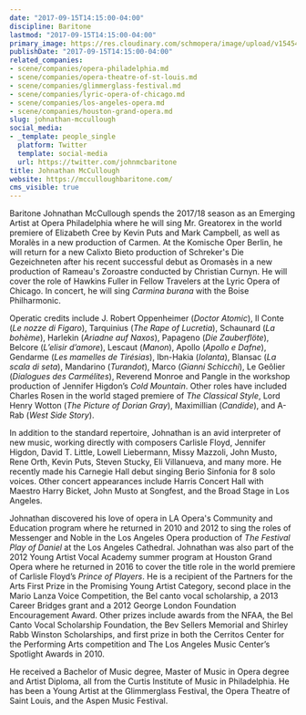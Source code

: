 ```yaml
---
date: "2017-09-15T14:15:00-04:00"
discipline: Baritone
lastmod: "2017-09-15T14:15:00-04:00"
primary_image: https://res.cloudinary.com/schmopera/image/upload/v1545409169/media/webhook-uploads/1505499130118/johnathan%2520mccullough%2520head%2520shot%25202017.jpg.jpg
publishDate: "2017-09-15T14:15:00-04:00"
related_companies:
- scene/companies/opera-philadelphia.md
- scene/companies/opera-theatre-of-st-louis.md
- scene/companies/glimmerglass-festival.md
- scene/companies/lyric-opera-of-chicago.md
- scene/companies/los-angeles-opera.md
- scene/companies/houston-grand-opera.md
slug: johnathan-mccullough
social_media:
- _template: people_single
  platform: Twitter
  template: social-media
  url: https://twitter.com/johnmcbaritone
title: Johnathan McCullough
website: https://mcculloughbaritone.com/
cms_visible: true
---
```


Baritone Johnathan McCullough spends the 2017/18 season as an Emerging Artist at Opera Philadelphia where he will sing Mr. Greatorex in the world premiere of Elizabeth Cree by Kevin Puts and Mark Campbell, as well as Moralès in a new production of Carmen. At the Komische Oper Berlin, he will return for a new Calixto Bieto production of Schreker's Die Gezeichneten after his recent successful debut as Oromasès in a new production of Rameau's Zoroastre conducted by Christian Curnyn. He will cover the role of Hawkins Fuller in Fellow Travelers at the Lyric Opera of Chicago. In concert, he will sing *Carmina burana* with the Boise Philharmonic.

Operatic credits include J. Robert Oppenheimer (*Doctor Atomic*), Il Conte (*Le nozze di Figaro*), Tarquinius (*The Rape of Lucretia*), Schaunard (*La bohème*), Harlekin (*Ariadne auf Naxos*), Papageno (*Die Zauberflöte*), Belcore (*L’elisir d’amore*), Lescaut (*Manon*), Apollo (*Apollo e Dafne*), Gendarme (*Les mamelles de Tirésias*), Ibn-Hakia (*Iolanta*), Blansac (*La scala di seta*), Mandarino (*Turandot*), Marco (*Gianni Schicchi*), Le Geôlier (*Dialogues des Carmélites*), Reverend Monroe and Pangle in the workshop production of Jennifer Higdon’s *Cold Mountain*. Other roles have included Charles Rosen in the world staged premiere of *The Classical Style*, Lord Henry Wotton (*The Picture of Dorian Gray*), Maximillian (*Candide*), and A-Rab (*West Side Story*). 

In addition to the standard repertoire, Johnathan is an avid interpreter of new music, working directly with composers Carlisle Floyd, Jennifer Higdon, David T. Little, Lowell Liebermann, Missy Mazzoli, John Musto, Rene Orth, Kevin Puts, Steven Stucky, Eli Villanueva, and many more. He recently made his Carnegie Hall debut singing Berio Sinfonia for 8 solo voices. Other concert appearances include Harris Concert Hall with Maestro Harry Bicket, John Musto at Songfest, and the Broad Stage in Los Angeles. 

Johnathan discovered his love of opera in LA Opera's Community and Education program where he returned in 2010 and 2012 to sing the roles of Messenger and Noble in the Los Angeles Opera production of *The Festival Play of Daniel* at the Los Angeles Cathedral. Johnathan was also part of the 2012 Young Artist Vocal Academy summer program at Houston Grand Opera where he returned in 2016 to cover the title role in the world premiere of Carlisle Floyd’s *Prince of Players*. He is a recipient of the Partners for the Arts First Prize in the Promising Young Artist Category, second place in the Mario Lanza Voice Competition, the Bel canto vocal scholarship, a 2013 Career Bridges grant and a 2012 George London Foundation Encouragement Award. Other prizes include awards from the NFAA, the Bel Canto Vocal Scholarship Foundation, the Bev Sellers Memorial and Shirley Rabb Winston Scholarships, and first prize in both the Cerritos Center for the Performing Arts competition and The Los Angeles Music Center’s Spotlight Awards in 2010. 

He received a Bachelor of Music degree, Master of Music in Opera degree and Artist Diploma, all from the Curtis Institute of Music in Philadelphia. He has been a Young Artist at the Glimmerglass Festival, the Opera Theatre of Saint Louis, and the Aspen Music Festival.

